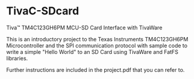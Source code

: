 # TivaC-SDcard
Tiva™ TM4C123GH6PM MCU-SD Card Interface with TivaWare

This is an introductory project to the Texas Instruments TM4C123GH6PM Microcontroller and the SPI communication protocol with sample code to write a simple "Hello World" to an SD Card using TivaWare and FatFS libraries.

Further instructions are included in the project.pdf that you can refer to.
